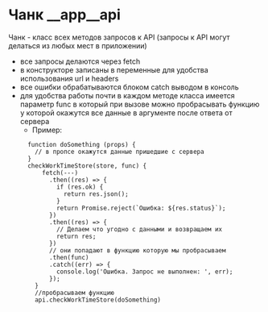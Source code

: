  # Чанк __app__api

Чанк - класс всех методов запросов к API 
(запросы к API могут делаться из любых мест в приложении)

* все запросы делаются через fetch
* в конструкторе записаны в переменные для удобства использования url и headers
* все ошибки обрабатываются блоком catch выводом в консоль 
* для удобства работы почти в каждом методе класса имеется параметр func в который
при вызове можно пробрасывать функцию у которой окажутся все данные в аргументе после
ответа от сервера
    * Пример: 
    ``` 
      function doSomething (props) {
        // в пропсе окажутся данные пришедшие с сервера
      }
      checkWorkTimeStore(store, func) {
          fetch(---)
            .then((res) => {
              if (res.ok) {
                return res.json();
              }
              return Promise.reject(`Ошибка: ${res.status}`);
            })
            .then((res) => {
              // Делаем что угодно с данными и возвращаем их
              return res;
            })
            // они попадают в функцию которую мы пробрасываем
            .then(func)
            .catch((err) => {
              console.log('Ошибка. Запрос не выполнен: ', err);
            });
        }
        //пробрасываем функцию
        api.checkWorkTimeStore(doSomething)
  ``` 
